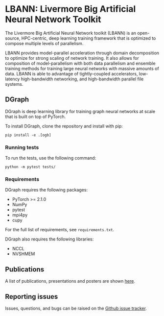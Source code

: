 # LBANN: Livermore Big Artificial Neural Network Toolkit

The Livermore Big Artificial Neural Network toolkit (LBANN) is an
open-source, HPC-centric, deep learning training framework that is
optimized to compose multiple levels of parallelism.

LBANN provides model-parallel acceleration through domain
decomposition to optimize for strong scaling of network training.  It
also allows for composition of model-parallelism with both data
parallelism and ensemble training methods for training large neural
networks with massive amounts of data.  LBANN is able to advantage of
tightly-coupled accelerators, low-latency high-bandwidth networking,
and high-bandwidth parallel file systems.

##  DGraph
DGraph is deep learning library for training graph neural networks at scale that is built on top of PyTorch.


To install DGraph, clone the repository and install with pip:
```shell
pip install -e .[ogb]
```

### Running tests
To run the tests, use the following command:
```shell
python -m pytest tests/
```

### Requirements
DGraph requires the following packages:
- PyTorch >= 2.1.0
- NumPy
- pytest
- mpi4py
- cupy

For the full list of requirements, see `requirements.txt`.

DGraph also requires the following libraries:
- NCCL
- NVSHMEM

## Publications

A list of publications, presentations and posters are shown
[here](https://lbann.readthedocs.io/en/latest/publications.html).

## Reporting issues
Issues, questions, and bugs can be raised on the [Github issue
tracker](https://github.com/LBANN/lbann/issues).
